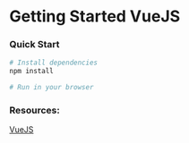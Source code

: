 # Getting Started VueJS


### Quick Start

```bash
# Install dependencies
npm install

# Run in your browser
```

### Resources:
[VueJS](https://www.vuemastery.com/courses/intro-to-vue-js/vue-instance/) 
